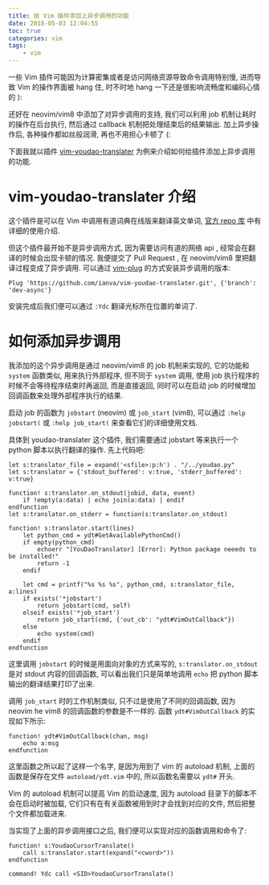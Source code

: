 ```yaml
---
title: 给 Vim 插件添加上异步调用的功能
date: 2018-05-03 12:04:55
toc: true
categories: vim
tags:
    - vim
---
```


一些 Vim 插件可能因为计算密集或者是访问网络资源导致命令调用特别慢,
进而导致 Vim 的操作界面被 hang 住, 时不时地 hang 一下还是很影响流畅度和编码心情的 ):

还好在 neovim/vim8 中添加了对异步调用的支持, 我们可以利用 job 机制让耗时的操作在后台执行,
然后通过 callback 机制把处理结束后的结果输出. 加上异步操作后, 各种操作都如丝般润滑,
再也不用担心卡顿了 (:

下面我就以插件 [vim-youdao-translater](https://github.com/ianva/vim-youdao-translater)
为例来介绍如何给插件添加上异步调用的功能.

<!--more-->

# vim-youdao-translater 介绍

这个插件是可以在 Vim 中调用有道词典在线版来翻译英文单词, [官方 repo 库](https://github.com/ianva/vim-youdao-translater/tree/dev-async)
中有详细的使用介绍.

但这个插件最开始不是异步调用方式, 因为需要访问有道的网络 api , 经常会在翻译的时候会出现卡顿的情况.
我便提交了 Pull Request , 在 neovim/vim8 里把翻译过程变成了异步调用.
可以通过 [vim-plug](https://hiberabyss.github.io/2018/03/21/vim-plug-introduction/) 的方式安装异步调用的版本:

```vim
Plug 'https://github.com/ianva/vim-youdao-translater.git', {'branch': 'dev-async'}
```

安装完成后我们便可以通过 `:Ydc` 翻译光标所在位置的单词了.

# 如何添加异步调用

我添加的这个异步调用是通过 neovim/vim8 的 job 机制来实现的,
它的功能和 `system` 函数类似, 用来执行外部程序, 但不同于 `system` 调用,
使用 job 执行程序的时候不会等待程序结束时再返回, 而是直接返回,
同时可以在启动 job 的时候增加回调函数来处理外部程序执行的结果.

启动 job 的函数为 `jobstart` (neovim) 或 `job_start` (vim8),
可以通过 `:help jobstart(` 或 `:help job_start(` 来查看它们的详细使用文档.

具体到 youdao-translater 这个插件, 我们需要通过 jobstart 等来执行一个 python 脚本以执行翻译的操作.
先上代码吧:

```vim
let s:translator_file = expand('<sfile>:p:h') . "/../youdao.py"
let s:translator = {'stdout_buffered': v:true, 'stderr_buffered': v:true}

function! s:translator.on_stdout(jobid, data, event)
    if !empty(a:data) | echo join(a:data) | endif
endfunction
let s:translator.on_stderr = function(s:translator.on_stdout)

function! s:translator.start(lines)
    let python_cmd = ydt#GetAvailablePythonCmd()
    if empty(python_cmd)
        echoerr "[YouDaoTranslator] [Error]: Python package neeeds to be installed!"
        return -1
    endif

    let cmd = printf("%s %s %s", python_cmd, s:translator_file, a:lines)
    if exists('*jobstart')
        return jobstart(cmd, self)
    elseif exists('*job_start')
        return job_start(cmd, {'out_cb': "ydt#VimOutCallback"})
    else
        echo system(cmd)
    endif
endfunction
```

这里调用 `jobstart` 的时候是用面向对象的方式来写的, `s:translator.on_stdout` 是对 stdout 内容的回调函数,
可以看出我们只是简单地调用 `echo` 把 python 脚本输出的翻译结果打印了出来.

调用 `job_start` 时的工作机制类似, 只不过是使用了不同的回调函数, 因为 neovim he vim8 的回调函数的参数是不一样的.
函数 `ydt#VimOutCallback` 的实现如下所示:

```vim
function! ydt#VimOutCallback(chan, msg)
    echo a:msg
endfunction
```

这里函数之所以起了这样一个名字, 是因为用到了 vim 的 autoload 机制, 上面的函数是保存在文件 `autoload/ydt.vim` 中的,
所以函数名需要以 `ydt#` 开头.

Vim 的 autoload 机制可以提高 Vim 的启动速度, 因为 autoload 目录下的脚本不会在启动时被加载,
它们只有在有关函数被用到时才会找到对应的文件, 然后把整个文件都加载进来.

当实现了上面的异步调用接口之后, 我们便可以实现对应的函数调用和命令了:

```vim
function! s:YoudaoCursorTranslate()
    call s:translator.start(expand("<cword>"))
endfunction

command! Ydc call <SID>YoudaoCursorTranslate()
```
